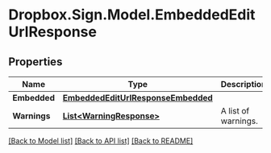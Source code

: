 # Dropbox.Sign.Model.EmbeddedEditUrlResponse

## Properties

Name | Type | Description | Notes
------------ | ------------- | ------------- | -------------
**Embedded** | [**EmbeddedEditUrlResponseEmbedded**](EmbeddedEditUrlResponseEmbedded.md) |    | [optional] 
**Warnings** | [**List&lt;WarningResponse&gt;**](WarningResponse.md) |  A list of warnings.  | [optional] 

[[Back to Model list]](../README.md#documentation-for-models) [[Back to API list]](../README.md#documentation-for-api-endpoints) [[Back to README]](../README.md)

